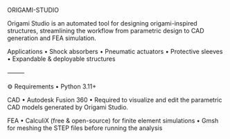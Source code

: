 ORIGAMI-STUDIO

Origami Studio is an automated tool for designing origami-inspired structures, streamlining the workflow from parametric design to CAD generation and FEA simulation.

Applications
	•	Shock absorbers
	•	Pneumatic actuators
	•	Protective sleeves
	•	Expandable & deployable structures

⸻

⚙️ Requirements
	•	Python 3.11+

CAD
	•	Autodesk Fusion 360
	•	Required to visualize and edit the parametric CAD models generated by Origami Studio.

FEA
	•	CalculiX (free & open-source) for finite element simulations
	•	Gmsh for meshing the STEP files before running the analysis
